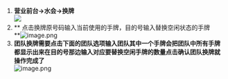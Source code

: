 1. **营业前台->水会->换牌<br />**![](https://cdn.nlark.com/yuque/0/2023/png/39263416/1699970134872-a6fb29e4-98ec-430b-8e94-d7457bf62c0f.png#averageHue=%23d0e2c7&from=url&id=RSuUs&originHeight=677&originWidth=2160&originalType=binary&ratio=1.1979166269302368&rotation=0&showTitle=false&status=done&style=none&title=)
2. ** 点击换牌原号码输入当前使用的手牌，目的号输入替换空闲状态的手牌<br />**![image.png](https://cdn.nlark.com/yuque/0/2023/png/39263416/1699972687502-1eaf39e1-85fc-4384-8131-8afc1752d565.png#averageHue=%23ccc29a&clientId=u0cd590e0-6b81-4&from=paste&height=654&id=ud239c54a&originHeight=784&originWidth=780&originalType=binary&ratio=1.1979166269302368&rotation=0&showTitle=false&size=34475&status=done&style=none&taskId=u83a00a63-c1e2-4fd0-842d-f1f95e64326&title=&width=651.1304563814398)
3. **团队换牌需要点击下面的团队选项输入团队其中一个手牌会把团队中所有手牌都显示出来在目的号那边输入对应要替换空闲手牌的数量点击确认团队换牌就操作完成了<br />**![image.png](https://cdn.nlark.com/yuque/0/2023/png/39263416/1699973105675-c71f3bb2-1330-47fc-99bb-2a117d897357.png#averageHue=%23d2c498&clientId=u0cd590e0-6b81-4&from=paste&height=654&id=u5e03de1c&originHeight=784&originWidth=780&originalType=binary&ratio=1.1979166269302368&rotation=0&showTitle=false&size=36579&status=done&style=none&taskId=uc547b129-be48-4206-b8ba-58e4876502f&title=&width=651.1304563814398)

